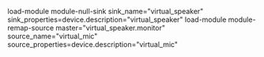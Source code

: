 load-module module-null-sink sink_name="virtual_speaker" sink_properties=device.description="virtual_speaker"
load-module module-remap-source master="virtual_speaker.monitor" source_name="virtual_mic" source_properties=device.description="virtual_mic"